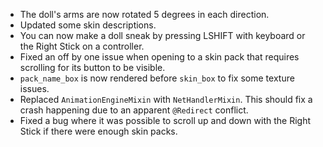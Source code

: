 - The doll's arms are now rotated 5 degrees in each direction.
- Updated some skin descriptions.
- You can now make a doll sneak by pressing LSHIFT with keyboard or the Right Stick on a controller.
- Fixed an off by one issue when opening to a skin pack that requires scrolling for its button to be visible.
- `pack_name_box` is now rendered before `skin_box` to fix some texture issues.
- Replaced `AnimationEngineMixin` with `NetHandlerMixin`. This should fix a crash happening due to an apparent `@Redirect` conflict.
- Fixed a bug where it was possible to scroll up and down with the Right Stick if there were enough skin packs.